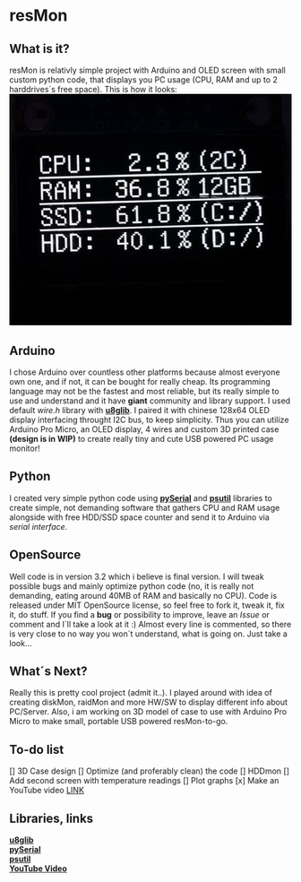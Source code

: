 # resMon
## What is it?
resMon is relativly simple project with Arduino and OLED screen with small custom python code, that displays you PC usage (CPU, RAM and up to 2 harddrives´s free space). This is how it looks:
![resMonIMAGE](OLED2.png)
## Arduino 
I chose Arduino over countless other platforms because almost everyone own one, and if not, it can be bought for really cheap. Its programming language may not be the fastest and most reliable, but its really simple to use and understand and it have **giant** community and library support. I used default *wire.h* library with [**u8glib**](https://github.com/olikraus/u8glib). I paired it with chinese 128x64 OLED display interfacing throught I2C bus, to keep simplicity. Thus you can utilize Arduino Pro Micro, an OLED display, 4 wires and custom 3D printed case **(design is in WIP)** to create really tiny and cute USB powered PC usage monitor!
## Python
I created very simple python code using [**pySerial**](https://pypi.org/project/pyserial/) and [**psutil**](https://pypi.org/project/psutil/) libraries to create simple, not demanding software that gathers CPU and RAM usage alongside with free HDD/SSD space counter and send it to Arduino via *serial interface*. 
## OpenSource
Well code is in version 3.2 which i believe is final version. I will tweak possible bugs and mainly optimize python code (no, it is really not demanding, eating around 40MB of RAM and basically no CPU). Code is released under MIT OpenSource license, so feel free to fork it, tweak it, fix it, do stuff. If you find a **bug** or possibility to improve, leave an *Issue* or comment and I´ll take a look at it :)  Almost every line is commented, so there is very close to no way you won´t understand, what is going on. Just take a look...
## What´s Next?
Really this is pretty cool project (admit it..). I played around with idea of creating diskMon, raidMon and more HW/SW to display different info about PC/Server. Also, i am working on 3D model of case to use with Arduino Pro Micro to make small, portable USB powered resMon-to-go. 
## To-do list
[] 3D Case design
[] Optimize (and proferably clean) the code
[] HDDmon
[] Add second screen with temperature readings
[] Plot graphs
[x] Make an YouTube video [LINK](https://www.youtube.com/watch?v=c-p6RKaEpBU)
## Libraries, links
[**u8glib**](https://github.com/olikraus/u8glib)  
[**pySerial**](https://pypi.org/project/pyserial/)  
[**psutil**](https://pypi.org/project/psutil/)  
[**YouTube Video**](https://www.youtube.com/watch?v=c-p6RKaEpBU)  
